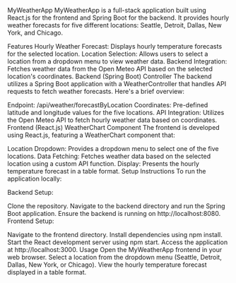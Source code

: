 MyWeatherApp
MyWeatherApp is a full-stack application built using React.js for the frontend and Spring Boot for the backend. It provides hourly weather forecasts for five different locations: Seattle, Detroit, Dallas, New York, and Chicago.

Features
Hourly Weather Forecast: Displays hourly temperature forecasts for the selected location.
Location Selection: Allows users to select a location from a dropdown menu to view weather data.
Backend Integration: Fetches weather data from the Open Meteo API based on the selected location's coordinates.
Backend (Spring Boot)
Controller
The backend utilizes a Spring Boot application with a WeatherController that handles API requests to fetch weather forecasts. Here's a brief overview:

Endpoint: /api/weather/forecastByLocation
Coordinates: Pre-defined latitude and longitude values for the five locations.
API Integration: Utilizes the Open Meteo API to fetch hourly weather data based on coordinates.
Frontend (React.js)
WeatherChart Component
The frontend is developed using React.js, featuring a WeatherChart component that:

Location Dropdown: Provides a dropdown menu to select one of the five locations.
Data Fetching: Fetches weather data based on the selected location using a custom API function.
Display: Presents the hourly temperature forecast in a table format.
Setup Instructions
To run the application locally:

Backend Setup:

Clone the repository.
Navigate to the backend directory and run the Spring Boot application.
Ensure the backend is running on http://localhost:8080.
Frontend Setup:

Navigate to the frontend directory.
Install dependencies using npm install.
Start the React development server using npm start.
Access the application at http://localhost:3000.
Usage
Open the MyWeatherApp frontend in your web browser.
Select a location from the dropdown menu (Seattle, Detroit, Dallas, New York, or Chicago).
View the hourly temperature forecast displayed in a table format.

